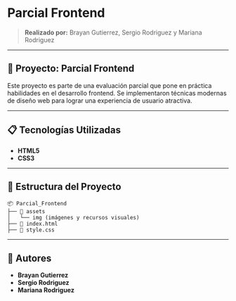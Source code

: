 # Parcial Frontend

> **Realizado por:** Brayan Gutierrez, Sergio Rodriguez y Mariana Rodriguez

---

## 🚀 Proyecto: Parcial Frontend

Este proyecto es parte de una evaluación parcial que pone en práctica habilidades en el desarrollo frontend. Se implementaron técnicas modernas de diseño web para lograr una experiencia de usuario atractiva.

---

## 📋 Tecnologías Utilizadas

- **HTML5**
- **CSS3**

---

## 📂 Estructura del Proyecto
```
📦 Parcial_Frontend
├── 📁 assets
│   └── img (imágenes y recursos visuales)
├── 📄 index.html
├── 📄 style.css
```

---

## 🌟 Autores

- **Brayan Gutierrez**
- **Sergio Rodriguez**
- **Mariana Rodriguez**

